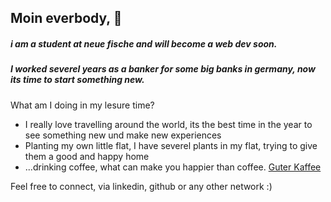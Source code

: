 ## Moin everbody, 👋

##### i am a student at neue fische and will become a web dev soon. 
##### I worked severel years as a banker for some big banks in germany, now its time to start something new.

What am I doing in my lesure time?

- I really love travelling around the world, its the best time in the year to see something new und make new experiences
- Planting my own little flat, I have severel plants in my flat, trying to give them a good and happy home
- ...drinking coffee, what can make you happier than coffee. [Guter Kaffee](https://www.google.com/url?sa=i&url=https%3A%2F%2Fwww.betzold.de%2Fblog%2Fkaffee-lehrer%2F&psig=AOvVaw1pZPTSZ7OWnfVk6lrBADsK&ust=1701184378390000&source=images&cd=vfe&opi=89978449&ved=0CBEQjRxqFwoTCMCW9um75IIDFQAAAAAdAAAAABAD)

Feel free to connect, via linkedin, github or any other network :)

<!--
**nadine-grantz/nadine-grantz** is a ✨ _special_ ✨ repository because its `README.md` (this file) appears on your GitHub profile.

Here are some ideas to get you started:

- 🔭 I’m currently working on ...
- 🌱 I’m currently learning ...
- 👯 I’m looking to collaborate on ...
- 🤔 I’m looking for help with ...
- 💬 Ask me about ...
- 📫 How to reach me: ...
- 😄 Pronouns: ...
- ⚡ Fun fact: ...
-->
